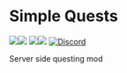 # Simple Quests
[![](http://cf.way2muchnoise.eu/full_580853_Fabric_%20.svg)![](http://cf.way2muchnoise.eu/versions/268746.svg)](https://www.curseforge.com/minecraft/mc-mods/simple-quests) [![](http://cf.way2muchnoise.eu/full_580854_Forge_%20.svg)![](http://cf.way2muchnoise.eu/versions/552316.svg)](https://www.curseforge.com/minecraft/mc-mods/simple-quests-forge) [![Discord](https://img.shields.io/discord/790631506313478155?color=0a48c4&label=discord)](https://discord.gg/8Cx26tfWNs)

Server side questing mod